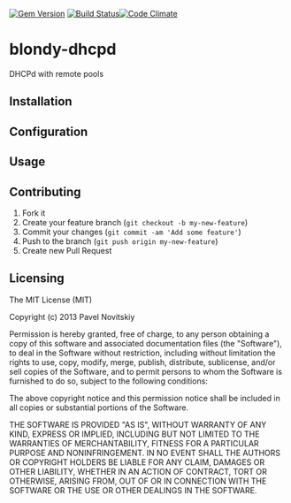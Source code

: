 [![Gem Version](https://badge.fury.io/rb/blondy-dhcpd.png)](http://badge.fury.io/rb/net-dhcp) [![Build Status](https://travis-ci.org/presto53/blondy-dhcpd.png)](https://travis-ci.org/presto53/blondy-dhcpd)[![Code Climate](https://codeclimate.com/repos/52eb8ff6e30ba06ec2002a03/badges/132cfa29229385341bee/gpa.png)](https://codeclimate.com/repos/52eb8ff6e30ba06ec2002a03/feed)

blondy-dhcpd
============
DHCPd with remote pools

Installation
---------------

Configuration
---------------

Usage
---------------

Contributing
---------------

1. Fork it
2. Create your feature branch (`git checkout -b my-new-feature`)
3. Commit your changes (`git commit -am 'Add some feature'`)
4. Push to the branch (`git push origin my-new-feature`)
5. Create new Pull Request

Licensing
---------------
The MIT License (MIT)

Copyright (c) 2013 Pavel Novitskiy

Permission is hereby granted, free of charge, to any person obtaining a copy
of this software and associated documentation files (the "Software"), to deal
in the Software without restriction, including without limitation the rights
to use, copy, modify, merge, publish, distribute, sublicense, and/or sell
copies of the Software, and to permit persons to whom the Software is
furnished to do so, subject to the following conditions:

The above copyright notice and this permission notice shall be included in all
copies or substantial portions of the Software.

THE SOFTWARE IS PROVIDED "AS IS", WITHOUT WARRANTY OF ANY KIND, EXPRESS OR
IMPLIED, INCLUDING BUT NOT LIMITED TO THE WARRANTIES OF MERCHANTABILITY,
FITNESS FOR A PARTICULAR PURPOSE AND NONINFRINGEMENT. IN NO EVENT SHALL THE
AUTHORS OR COPYRIGHT HOLDERS BE LIABLE FOR ANY CLAIM, DAMAGES OR OTHER
LIABILITY, WHETHER IN AN ACTION OF CONTRACT, TORT OR OTHERWISE, ARISING FROM,
OUT OF OR IN CONNECTION WITH THE SOFTWARE OR THE USE OR OTHER DEALINGS IN THE
SOFTWARE.
